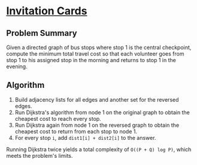 # [Invitation Cards](https://www.spoj.com/problems/INCARDS/)

## Problem Summary
Given a directed graph of bus stops where stop 1 is the central checkpoint,
compute the minimum total travel cost so that each volunteer goes from stop 1 to
his assigned stop in the morning and returns to stop 1 in the evening.

## Algorithm
1. Build adjacency lists for all edges and another set for the reversed edges.
2. Run Dijkstra's algorithm from node 1 on the original graph to obtain the
   cheapest cost to reach every stop.
3. Run Dijkstra again from node 1 on the reversed graph to obtain the cheapest
   cost to return from each stop to node 1.
4. For every stop `i`, add `dist1[i] + dist2[i]` to the answer.

Running Dijkstra twice yields a total complexity of
`O((P + Q) log P)`, which meets the problem's limits.
